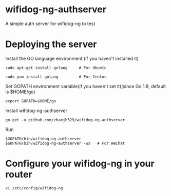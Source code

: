 # wifidog-ng-authserver
A simple auth server for wifidog-ng to test

# Deploying the server
Install the GO language environment (if you haven't installed it)

    sudo apt-get install golang     # For Ubuntu

    sudo yum install golang         # For Centos

Set GOPATH environment variable(if you haven't set it)(since Go 1.8, default is $HOME/go)

    export GOPATH=$HOME/go

Install wifidog-ng-authserver

    go get -u github.com/zhaojh329/wifidog-ng-authserver

Run

	$GOPATH/bin/wifidog-ng-authserver
	$GOPATH/bin/wifidog-ng-authserver -wx	# For WeChat

# Configure your wifidog-ng in your router

	vi /etc/config/wifidog-ng